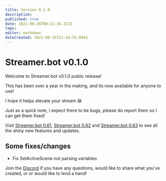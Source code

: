 ```yaml
---
title: Version 0.1.0
description: 
published: true
date: 2021-08-26T00:21:34.317Z
tags: 
editor: markdown
dateCreated: 2021-08-25T21:34:55.094Z
---
```


# Streamer.bot v0.1.0
Welcome to Streamer.bot v0.1.0 public release!

This has been over a year in the making, and its now available for anyone to use!

I hope it helps elevate your stream 😄 

Just as a quick note, I expect there to be bugs, please do report them so I can get them fixed!

Visit [Streamer.bot 0.61](Version-0.61), [Streamer.bot 0.62](Version-0.62) and [Streamer.bot 0.63](Version-0.63) to see all the shiny new features and updates.

## Some fixes/changes

* Fix SetActiveScene not parsing variables

Join the [Discord](https://discord.gg/zuXpPpgD5K) if you have any questions, would like to share what you've created, or or would like to lend a hand!